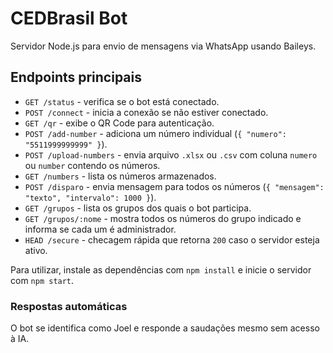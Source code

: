 # CEDBrasil Bot

Servidor Node.js para envio de mensagens via WhatsApp usando Baileys.

## Endpoints principais

- `GET /status` - verifica se o bot está conectado.
- `POST /connect` - inicia a conexão se não estiver conectado.
- `GET /qr` - exibe o QR Code para autenticação.
- `POST /add-number` - adiciona um número individual (`{ "numero": "5511999999999" }`).
- `POST /upload-numbers` - envia arquivo `.xlsx` ou `.csv` com coluna `numero` ou `number` contendo os números.
- `GET /numbers` - lista os números armazenados.
- `POST /disparo` - envia mensagem para todos os números (`{ "mensagem": "texto", "intervalo": 1000 }`).
- `GET /grupos` - lista os grupos dos quais o bot participa.
- `GET /grupos/:nome` - mostra todos os números do grupo indicado e informa se cada um é administrador.
- `HEAD /secure` - checagem rápida que retorna `200` caso o servidor esteja ativo.

Para utilizar, instale as dependências com `npm install` e inicie o servidor com `npm start`.

### Respostas automáticas
O bot se identifica como Joel e responde a saudações mesmo sem acesso à IA.
